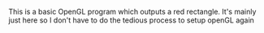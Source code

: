 This is a basic OpenGL program which outputs a red rectangle. It's mainly just here so I don't have to do the tedious process to setup openGL again
